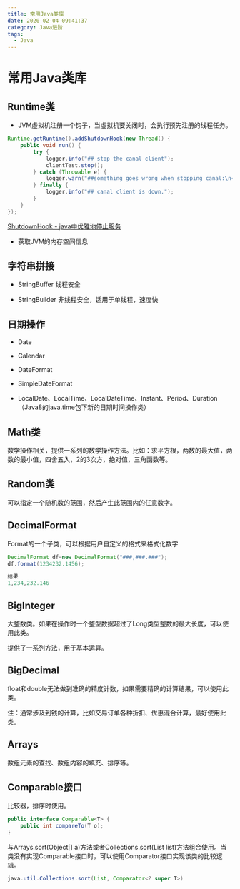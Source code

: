 ```yaml
---
title: 常用Java类库
date: 2020-02-04 09:41:37
category: Java进阶
tags: 
  - Java
---
```


# 常用Java类库

## Runtime类

- JVM虚拟机注册一个钩子，当虚拟机要关闭时，会执行预先注册的线程任务。

```Java
Runtime.getRuntime().addShutdownHook(new Thread() {
    public void run() {
        try {
            logger.info("## stop the canal client");
            clientTest.stop();
        } catch (Throwable e) {
            logger.warn("##something goes wrong when stopping canal:\n{}", ExceptionUtils.getFullStackTrace(e));
        } finally {
            logger.info("## canal client is down.");
        }
    }
});
```

[ShutdownHook - java中优雅地停止服务](https://mp.weixin.qq.com/s/z5bfW8OJOYMK-fzSzDOkdg)

- 获取JVM的内存空间信息

## 字符串拼接

- StringBuffer 线程安全

- StringBuilder 非线程安全，适用于单线程，速度快

## 日期操作

- Date

- Calendar

- DateFormat

- SimpleDateFormat

- LocalDate、LocalTime、LocalDateTime、Instant、Period、Duration（Java8的java.time包下新的日期时间操作类）

## Math类

数学操作相关，提供一系列的数学操作方法。比如：求平方根，两数的最大值，两数的最小值，四舍五入，2的3次方，绝对值，三角函数等。

## Random类

可以指定一个随机数的范围，然后产生此范围内的任意数字。

## DecimalFormat

Format的一个子类，可以根据用户自定义的格式来格式化数字

```Java
DecimalFormat df=new DecimalFormat("###,###.###");
df.format(1234232.1456);

结果
1,234,232.146
```

## BigInteger

大整数类。如果在操作时一个整型数据超过了Long类型整数的最大长度，可以使用此类。

提供了一系列方法，用于基本运算。

## BigDecimal

float和double无法做到准确的精度计数，如果需要精确的计算结果，可以使用此类。

注：通常涉及到钱的计算，比如交易订单各种折扣、优惠混合计算，最好使用此类。

## Arrays

数组元素的查找、数组内容的填充、排序等。

## Comparable接口

比较器，排序时使用。

```Java
public interface Comparable<T> {
    public int compareTo(T o);
}
```

与Arrays.sort(Object[] a)方法或者Collections.sort(List list)方法组合使用。当类没有实现Comparable接口时，可以使用Comparator接口实现该类的比较逻辑。

```Java
java.util.Collections.sort(List, Comparator<? super T>)
```